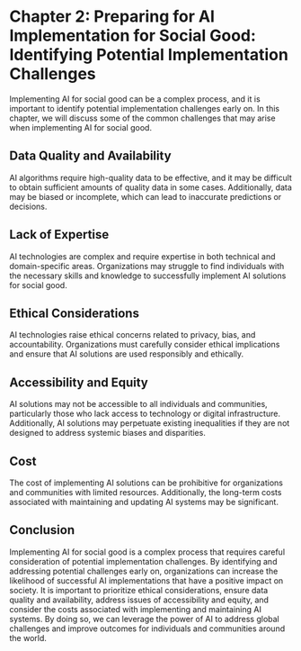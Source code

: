 Chapter 2: Preparing for AI Implementation for Social Good: Identifying Potential Implementation Challenges
===========================================================================================================

Implementing AI for social good can be a complex process, and it is important to identify potential implementation challenges early on. In this chapter, we will discuss some of the common challenges that may arise when implementing AI for social good.

Data Quality and Availability
-----------------------------

AI algorithms require high-quality data to be effective, and it may be difficult to obtain sufficient amounts of quality data in some cases. Additionally, data may be biased or incomplete, which can lead to inaccurate predictions or decisions.

Lack of Expertise
-----------------

AI technologies are complex and require expertise in both technical and domain-specific areas. Organizations may struggle to find individuals with the necessary skills and knowledge to successfully implement AI solutions for social good.

Ethical Considerations
----------------------

AI technologies raise ethical concerns related to privacy, bias, and accountability. Organizations must carefully consider ethical implications and ensure that AI solutions are used responsibly and ethically.

Accessibility and Equity
------------------------

AI solutions may not be accessible to all individuals and communities, particularly those who lack access to technology or digital infrastructure. Additionally, AI solutions may perpetuate existing inequalities if they are not designed to address systemic biases and disparities.

Cost
----

The cost of implementing AI solutions can be prohibitive for organizations and communities with limited resources. Additionally, the long-term costs associated with maintaining and updating AI systems may be significant.

Conclusion
----------

Implementing AI for social good is a complex process that requires careful consideration of potential implementation challenges. By identifying and addressing potential challenges early on, organizations can increase the likelihood of successful AI implementations that have a positive impact on society. It is important to prioritize ethical considerations, ensure data quality and availability, address issues of accessibility and equity, and consider the costs associated with implementing and maintaining AI systems. By doing so, we can leverage the power of AI to address global challenges and improve outcomes for individuals and communities around the world.
